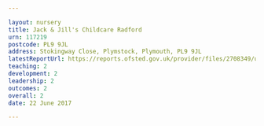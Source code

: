 ```yaml
---

layout: nursery
title: Jack & Jill's Childcare Radford
urn: 117219
postcode: PL9 9JL
address: Stokingway Close, Plymstock, Plymouth, PL9 9JL
latestReportUrl: https://reports.ofsted.gov.uk/provider/files/2708349/urn/117219.pdf
teaching: 2
development: 2
leadership: 2
outcomes: 2
overall: 2
date: 22 June 2017

---
```

